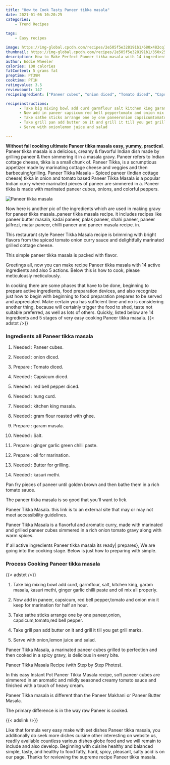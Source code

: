```yaml
---
title: "How to Cook Tasty Paneer tikka masala"
date: 2021-01-06 10:20:25
categories:
    - Trend Recipes
    
tags:
    - Easy recipes

image: https://img-global.cpcdn.com/recipes/2e505f5e328191b1/680x482cq70/paneer-tikka-masala-recipe-main-photo.jpg
thumbnail: https://img-global.cpcdn.com/recipes/2e505f5e328191b1/350x250cq70/paneer-tikka-masala-recipe-main-photo.jpg
description: How to Make Perfect Paneer tikka masala with 14 ingredients and 5 stages of easy cooking.
author: Eddie Wheeler
calories: 108 calories
fatContent: 5 grams fat
preptime: PT39M
cooktime: PT1H
ratingvalue: 3.5
reviewcount: 147
recipeingredient: ["Paneer cubes", "onion diced", "Tomato diced", "Capsicum diced", "red bell pepper diced", "hung curd", "kitchen king masala", "gram flour roasted with ghee", "garam masala", "Salt", "ginger garlic green chilli paste", "oil for marination", "Butter for grilling", "kasuri methi"]

recipeinstructions: 
      - Take big mixing bowl add curd garmflour salt kitchen king garam masala kasuri methi ginger garlic chilli paste and oil mix all properly 
      - Now add in paneer capsicum red bell peppertomato and onion mix it keep for marination for half an hour 
      - Take sathe sticks arrange one by one paneeronion capsicumtomatored bell pepper 
      - Take grill pan add butter on it and grill it till you get grill marks 
      - Serve with onionlemon juice and salad

---
```




**Without fail cooking ultimate Paneer tikka masala easy, yummy, practical**. Paneer tikka masala is a delicious, creamy &amp; flavorful Indian dish made by grilling paneer &amp; then simmering it in a masala gravy. Paneer refers to Indian cottage cheese, tikka is a small chunk of. Paneer Tikka, is a scrumptious appetizer made by marinating cottage cheese and veggies and then barbecuing/grilling. Paneer Tikka Masala - Spiced paneer (Indian cottage cheese) tikka in onion and tomato based Paneer Tikka Masala is a popular Indian curry where marinated pieces of paneer are simmered in a. Paneer tikka is made with marinated paneer cubes, onions, and colorful peppers.


![Paneer tikka masala](https://img-global.cpcdn.com/recipes/2e505f5e328191b1/680x482cq70/paneer-tikka-masala-recipe-main-photo.jpg "Paneer tikka masala")



Now here is another pic of the ingredients which are used in making gravy for paneer tikka masala..paneer tikka masala recipe. it includes recipes like paneer butter masala, kadai paneer, palak paneer, shahi paneer, paneer jalfrezi, matar paneer, chilli paneer and paneer masala recipe. in.

This restaurant style Paneer Tikka Masala recipe is brimming with bright flavors from the spiced tomato onion curry sauce and delightfully marinated grilled cottage cheese.

This simple paneer tikka masala is packed with flavor.


Greetings all, now you can make recipe Paneer tikka masala with 14 active ingredients and also 5 actions. Below this is how to cook, please meticulously meticulously.

In cooking there are some phases that have to be done, beginning to prepare active ingredients, food preparation devices, and also recognize just how to begin with beginning to food preparation prepares to be served and appreciated. Make certain you has sufficient time and no is considering another thing, because will certainly trigger the food to shed, taste not suitable preferred, as well as lots of others. Quickly, listed below are 14 ingredients and 5 stages of very easy cooking Paneer tikka masala.
{{< adstxt />}}

### Ingredients all Paneer tikka masala


1. Needed  : Paneer cubes.

1. Needed  : onion diced.

1. Prepare  : Tomato diced.

1. Needed  : Capsicum diced.

1. Needed  : red bell pepper diced.

1. Needed  : hung curd.

1. Needed  : kitchen king masala.

1. Needed  : gram flour roasted with ghee.

1. Prepare  : garam masala.

1. Needed  : Salt.

1. Prepare  : ginger garlic green chilli paste.

1. Prepare  : oil for marination.

1. Needed  : Butter for grilling.

1. Needed  : kasuri methi.


Pan fry pieces of paneer until golden brown and then bathe them in a rich tomato sauce.

The paneer tikka masala is so good that you&#39;ll want to lick.

Paneer Tikka Masala. this link is to an external site that may or may not meet accessibility guidelines.

Paneer Tikka Masala is a flavorful and aromatic curry, made with marinated and grilled paneer cubes simmered in a rich onion tomato gravy along with warm spices.


If all active ingredients Paneer tikka masala its ready| prepares}, We are going into the cooking stage. Below is just how to preparing with simple.

### Process Cooking Paneer tikka masala

{{< adstxt />}}


1. Take big mixing bowl add curd, garmflour, salt, kitchen king, garam masala, kasuri methi, ginger garlic chilli paste and oil mix all properly.



1. Now add in paneer, capsicum, red bell pepper,tomato and onion mix it keep for marination for half an hour.



1. Take sathe sticks arrange one by one paneer,onion, capsicum,tomato,red bell pepper.



1. Take grill pan add butter on it and grill it till you get grill marks.



1. Serve with onion,lemon juice and salad.




Paneer Tikka Masala, a marinated paneer cubes grilled to perfection and then cooked in a spicy gravy, is delicious in every bite.

Paneer Tikka Masala Recipe (with Step by Step Photos).

In this easy Instant Pot Paneer Tikka Masala recipe, soft paneer cubes are simmered in an aromatic and mildly seasoned creamy tomato sauce and finished with a touch of heavy cream.

Paneer Tikka masala is different than the Paneer Makhani or Paneer Butter Masala.

The primary difference is in the way raw Paneer is cooked.


{{< adslink />}}

Like that formula very easy make with set dishes Paneer tikka masala, you additionally do seek more dishes cuisine other interesting on website us, readily available countless various dishes globe food and we will remain to include and also develop. Beginning with cuisine healthy and balanced simple, tasty, and healthy to food fatty, hard, spicy, pleasant, salty acid is on our page. Thanks for reviewing the supreme recipe Paneer tikka masala.

